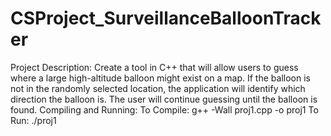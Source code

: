 # CSProject_SurveillanceBalloonTracker
Project Description: Create a tool in C++ that will allow users to guess where a large high-altitude balloon might exist on a map. If the balloon is not in the randomly selected location, the application will identify which direction the balloon is. The user will continue guessing until the balloon is found.
Compiling and Running: 
  To Compile: g++ -Wall proj1.cpp -o proj1
  To Run: ./proj1
